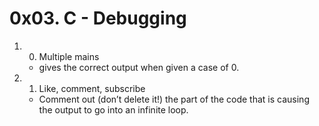 # 0x03. C - Debugging

1. 0. Multiple mains
   - gives the correct output when given a case of 0.

2. 1. Like, comment, subscribe
   - Comment out (don’t delete it!) the part of the code that is causing the output to go into an infinite loop.

